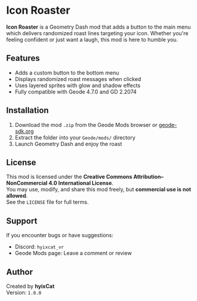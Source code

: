 # Icon Roaster

**Icon Roaster** is a Geometry Dash mod that adds a button to the main menu which delivers randomized roast lines targeting your icon. Whether you're feeling confident or just want a laugh, this mod is here to humble you.

## Features

- Adds a custom button to the bottom menu
- Displays randomized roast messages when clicked
- Uses layered sprites with glow and shadow effects
- Fully compatible with Geode 4.7.0 and GD 2.2074

## Installation

1. Download the mod `.zip` from the Geode Mods browser or [geode-sdk.org](https://geode-sdk.org/mods)
2. Extract the folder into your `Geode/mods/` directory
3. Launch Geometry Dash and enjoy the roast

## License

This mod is licensed under the **Creative Commons Attribution–NonCommercial 4.0 International License**.  
You may use, modify, and share this mod freely, but **commercial use is not allowed**.  
See the `LICENSE` file for full terms.

## Support

If you encounter bugs or have suggestions:
- Discord: `hyixcat_vr`
- Geode Mods page: Leave a comment or review

## Author

Created by **hyixCat**  
Version: `1.0.0`
